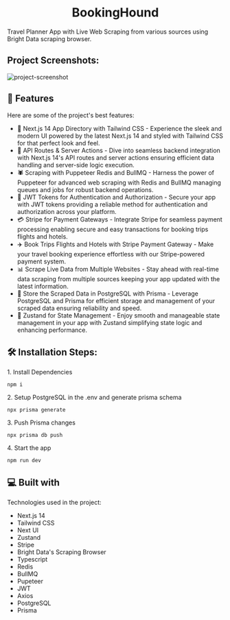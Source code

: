 <h1 align="center" id="title">BookingHound</h1>

<p id="description">Travel Planner App with Live Web Scraping from various sources using Bright Data scraping browser.</p>

<h2>Project Screenshots:</h2>

<img src="https://github.com/koolkishan/nextjs-travel-planner/blob/main/screenshots/ARKLYTE%20(3).png" alt="project-screenshot" >

  
  
<h2>🧐 Features</h2>

Here are some of the project's best features:

*   🚀 Next.js 14 App Directory with Tailwind CSS - Experience the sleek and modern UI powered by the latest Next.js 14 and styled with Tailwind CSS for that perfect look and feel.
*   🔗 API Routes & Server Actions - Dive into seamless backend integration with Next.js 14's API routes and server actions ensuring efficient data handling and server-side logic execution.
*   🕷 Scraping with Puppeteer Redis and BullMQ - Harness the power of Puppeteer for advanced web scraping with Redis and BullMQ managing queues and jobs for robust backend operations.
*   🔑 JWT Tokens for Authentication and Authorization - Secure your app with JWT tokens providing a reliable method for authentication and authorization across your platform.
*   💳 Stripe for Payment Gateways - Integrate Stripe for seamless payment processing enabling secure and easy transactions for booking trips flights and hotels.
*   ✈️ Book Trips Flights and Hotels with Stripe Payment Gateway - Make your travel booking experience effortless with our Stripe-powered payment system.
*   📊 Scrape Live Data from Multiple Websites - Stay ahead with real-time data scraping from multiple sources keeping your app updated with the latest information.
*   💾 Store the Scraped Data in PostgreSQL with Prisma - Leverage PostgreSQL and Prisma for efficient storage and management of your scraped data ensuring reliability and speed.
*   🔄 Zustand for State Management - Enjoy smooth and manageable state management in your app with Zustand simplifying state logic and enhancing performance.

<h2>🛠️ Installation Steps:</h2>

<p>1. Install Dependencies</p>

```
npm i
```

<p>2. Setup PostgreSQL in the .env and generate prisma schema</p>

```
npx prisma generate
```

<p>3. Push Prisma changes</p>

```
npx prisma db push
```

<p>4. Start the app</p>

```
npm run dev
```

  
  
<h2>💻 Built with</h2>

Technologies used in the project:

*   Next.js 14
*   Tailwind CSS
*   Next UI
*   Zustand
*   Stripe
*   Bright Data's Scraping Browser
*   Typescript
*   Redis
*   BullMQ
*   Pupeteer
*   JWT
*   Axios
*   PostgreSQL
*   Prisma
